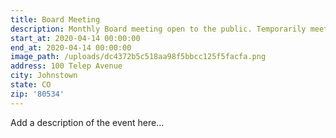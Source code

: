```yaml
---
title: Board Meeting
description: Monthly Board meeting open to the public. Temporarily meeting at St 1.
start_at: 2020-04-14 00:00:00
end_at: 2020-04-14 00:00:00
image_path: /uploads/dc4372b5c518aa98f5bbcc125f5facfa.png
address: 100 Telep Avenue
city: Johnstown
state: CO
zip: '80534'
---
```


Add a description of the event here…